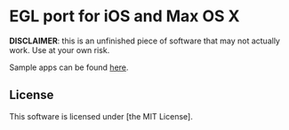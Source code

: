 EGL port for iOS and Max OS X
=============================

**DISCLAIMER**: this is an unfinished piece of software that may not actually work. Use at your own
risk.

Sample apps can be found [here](https://github.com/alco/EGL_samples).

## License

This software is licensed under [the MIT License].
